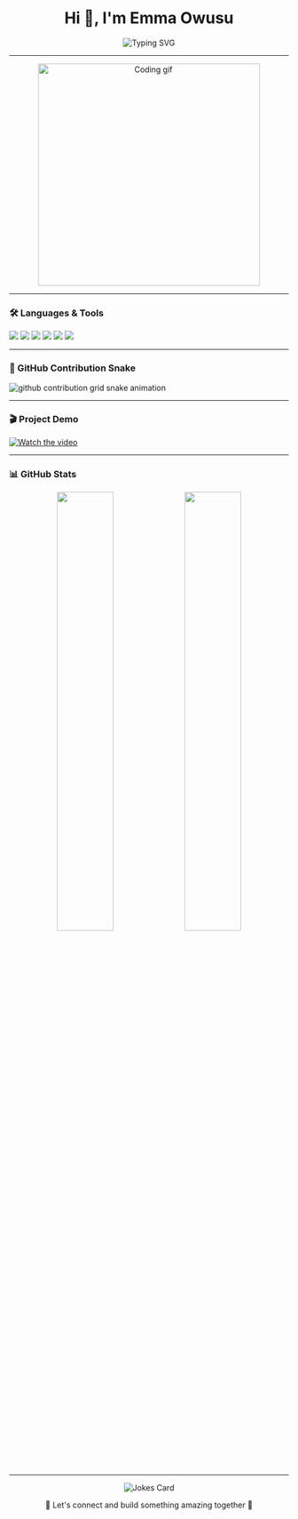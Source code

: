 <h1 align="center">Hi 👋, I'm Emma Owusu</h1>
<p align="center">
  <img src="https://readme-typing-svg.herokuapp.com?font=Fira+Code&size=24&pause=1000&color=F70000&center=true&vCenter=true&width=435&lines=Web+Developer;Tech+Enthusiast;Lifelong+Learner" alt="Typing SVG" />
</p>

---

<p align="center">
  <img src="https://media.giphy.com/media/qgQUggAC3Pfv687qPC/giphy.gif" width="400" alt="Coding gif">
</p>

---

### 🛠️ Languages & Tools

<p align="left">
  <img src="https://img.shields.io/badge/JavaScript-F7DF1E?logo=javascript&logoColor=000&style=for-the-badge" />
  <img src="https://img.shields.io/badge/HTML5-E34F26?logo=html5&logoColor=fff&style=for-the-badge" />
  <img src="https://img.shields.io/badge/CSS3-1572B6?logo=css3&logoColor=fff&style=for-the-badge" />
  <img src="https://img.shields.io/badge/VS%20Code-007ACC?logo=visualstudiocode&logoColor=fff&style=for-the-badge" />
  <img src="https://img.shields.io/badge/Git-F05032?logo=git&logoColor=fff&style=for-the-badge" />
  <img src="https://img.shields.io/badge/GitHub-181717?logo=github&logoColor=fff&style=for-the-badge" />
</p>

---

### 🐍 GitHub Contribution Snake

<picture>
  <source media="(prefers-color-scheme: dark)" srcset="https://raw.githubusercontent.com/emmaowusu294/emmaowusu294/output/github-contribution-grid-snake-dark.svg" />
  <source media="(prefers-color-scheme: light)" srcset="https://raw.githubusercontent.com/emmaowusu294/emmaowusu294/output/github-contribution-grid-snake.svg" />
  <img alt="github contribution grid snake animation" src="https://raw.githubusercontent.com/emmaowusu294/emmaowusu294/output/github-contribution-grid-snake.svg" />
</picture>

---

### 🎬 Project Demo

[![Watch the video](https://img.youtube.com/vi/YOUTUBE_VIDEO_ID/0.jpg)](https://www.youtube.com/watch?v=YOUTUBE_VIDEO_ID)

---

### 📊 GitHub Stats

<p align="center">
  <img src="https://github-readme-stats.vercel.app/api?username=emmaowusu294&show_icons=true&theme=radical" width="45%" />
  <img src="https://github-readme-stats.vercel.app/api/top-langs/?username=emmaowusu294&layout=compact&theme=tokyonight" width="45%" />
</p>

---

<p align="center">
  <img src="https://readme-jokes.vercel.app/api" alt="Jokes Card" />
</p>

<p align="center">💬 Let's connect and build something amazing together 🚀</p>
